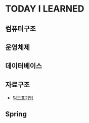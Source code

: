 # TODAY I LEARNED

## 컴퓨터구조

## 운영체제

## 데이터베이스

## 자료구조
- [빅오표기법](data-structures/markdown/big_o/big_o.md)

## Spring
